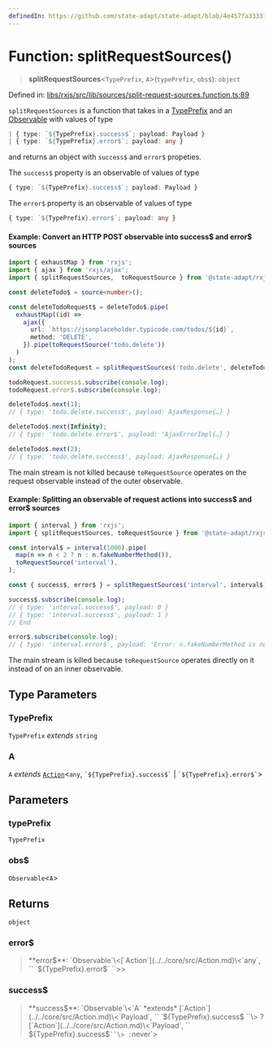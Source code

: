 ```yaml
---
definedIn: https://github.com/state-adapt/state-adapt/blob/4e457fa33331f265d75eaddb646761782498dd8e/libs/rxjs/src/lib/sources/split-request-sources.function.ts#L89
---
```


# Function: splitRequestSources()

> **splitRequestSources**\<`TypePrefix`, `A`\>(`typePrefix`, `obs$`): `object`

Defined in: [libs/rxjs/src/lib/sources/split-request-sources.function.ts:89](https://github.com/state-adapt/state-adapt/blob/4e457fa33331f265d75eaddb646761782498dd8e/libs/rxjs/src/lib/sources/split-request-sources.function.ts#L89)

`splitRequestSources` is a function that takes in a [TypePrefix](#splitrequestsourcestypeprefix) and an [Observable](https://rxjs.dev/guide/observable) with values of type

```ts
| { type: `${TypePrefix}.success$`; payload: Payload }
| { type: `${TypePrefix}.error$`; payload: any }
```

and returns an object with `success$` and `error$` propeties.

The `success$` property is an observable of values of type

```ts
{ type: `${TypePrefix}.success$`; payload: Payload }
```

The `error$` property is an observable of values of type

```ts
{ type: `${TypePrefix}.error$`; payload: any }
```

#### Example: Convert an HTTP POST observable into success$ and error$ sources

```typescript
import { exhaustMap } from 'rxjs';
import { ajax } from 'rxjs/ajax';
import { splitRequestSources,  toRequestSource } from '@state-adapt/rxjs';

const deleteTodo$ = source<number>();

const deleteTodoRequest$ = deleteTodo$.pipe(
  exhaustMap((id) =>
    ajax({
      url: `https://jsonplaceholder.typicode.com/todos/${id}`,
      method: 'DELETE',
    }).pipe(toRequestSource('todo.delete'))
  )
);
const deleteTodoRequest = splitRequestSources('todo.delete', deleteTodoRequest$);

todoRequest.success$.subscribe(console.log);
todoRequest.error$.subscribe(console.log);

deleteTodo$.next(1);
// { type: 'todo.delete.success$', payload: AjaxResponse{…} }

deleteTodo$.next(Infinity);
// { type: 'todo.delete.error$', payload: 'AjaxErrorImpl{…} }

deleteTodo$.next(2);
// { type: 'todo.delete.success$', payload: AjaxResponse{…} }
```

The main stream is not killed because `toRequestSource` operates on the request observable
instead of the outer observable.

#### Example: Splitting an observable of request actions into success$ and error$ sources

```typescript
import { interval } from 'rxjs';
import { splitRequestSources, toRequestSource } from '@state-adapt/rxjs';

const interval$ = interval(1000).pipe(
  map(n => n < 2 ? n : n.fakeNumberMethod()),
  toRequestSource('interval'),
);

const { success$, error$ } = splitRequestSources('interval', interval$);

success$.subscribe(console.log);
// { type: 'interval.success$', payload: 0 }
// { type: 'interval.success$', payload: 1 }
// End

error$.subscribe(console.log);
// { type: 'interval.error$', payload: 'Error: n.fakeNumberMethod is not a function' }
```

The main stream is killed because `toRequestSource` operates directly on it
instead of on an inner observable.

## Type Parameters

### TypePrefix

`TypePrefix` *extends* `string`

### A

`A` *extends* [`Action`](../../core/src/Action.md)\<`any`, `` `${TypePrefix}.success$` `` \| `` `${TypePrefix}.error$` ``\>

## Parameters

### typePrefix

`TypePrefix`

### obs$

`Observable`\<`A`\>

## Returns

`object`

### error$

> **error$**: `Observable`\<[`Action`](../../core/src/Action.md)\<`any`, `` `${TypePrefix}.error$` ``\>\>

### success$

> **success$**: `Observable`\<`A` *extends* [`Action`](../../core/src/Action.md)\<`Payload`, `` `${TypePrefix}.success$` ``\> ? [`Action`](../../core/src/Action.md)\<`Payload`, `` `${TypePrefix}.success$` ``\> : `never`\>

